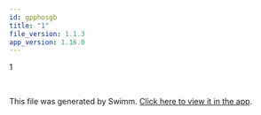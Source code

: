 ```yaml
---
id: gpphosgb
title: "1"
file_version: 1.1.3
app_version: 1.16.0
---
```


1

<br/>

This file was generated by Swimm. [Click here to view it in the app](https://swimm-web-app.web.app/repos/Z2l0aHViJTNBJTNBZWNvbW0lM0ElM0Ftb3NoaWtzd2ltbQ==/docs/gpphosgb).
